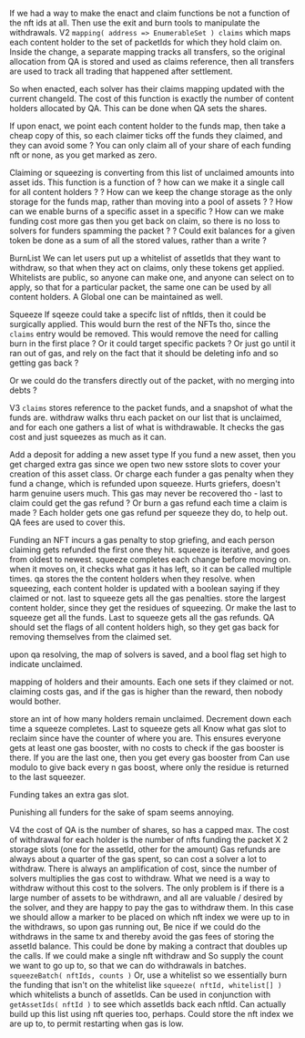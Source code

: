 If we had a way to make the enact and claim functions be not a function of the nft ids at all.
Then use the exit and burn tools to manipulate the withdrawals.
V2
`mapping( address => EnumerableSet ) claims` which maps each content holder to the set of packetIds for which they hold claim on.
Inside the change, a separate mapping tracks all transfers, so the original allocation from QA is stored and used as claims reference, then all transfers are used to track all trading that happened after settlement.

So when enacted, each solver has their claims mapping updated with the current changeId.  The cost of this function is exactly the number of content holders allocated by QA.  This can be done when QA sets the shares.

If upon enact, we point each content holder to the funds map, then take a cheap copy of this, so each claimer ticks off the funds they claimed, and they can avoid some ?  You can only claim all of your share of each funding nft or none, as you get marked as zero.

Claiming or squeezing is converting from this list of unclaimed amounts into asset ids.
This function is a function of
? how can we make it a single call for all content holders ?
? How can we keep the change storage as the only storage for the funds map, rather than moving into a pool of assets ?
? How can we enable burns of a specific asset in a specific 
? How can we make funding cost more gas then you get back on claim, so there is no loss to solvers for funders spamming the packet ?
? Could exit balances for a given token be done as a sum of all the stored values, rather than a write ?

BurnList
We can let users put up a whitelist of assetIds that they want to withdraw, so that when they act on claims, only these tokens get applied.  Whitelists are public, so anyone can make one, and anyone can select on to apply, so that for a particular packet, the same one can be used by all content holders.  A Global one can be maintained as well.

Squeeze
If sqeeze could take a specifc list of nftIds, then it could be surgically applied.
This would burn the rest of the NFTs tho, since the `claims` entry would be removed.
This would remove the need for calling burn in the first place ?
Or it could target specific packets ?
Or just go until it ran out of gas, and rely on the fact that it should be deleting info and so getting gas back ?

Or we could do the transfers directly out of the packet, with no merging into debts ?

V3
`claims` stores reference to the packet funds, and a snapshot of what the funds are.
withdraw walks thru each packet on our list that is unclaimed, and for each one gathers a list of what is withdrawable.  It checks the gas cost and just squeezes as much as it can.

Add a deposit for adding a new asset type
If you fund a new asset, then you get charged extra gas since we open two new sstore slots to cover your creation of this asset class.
Or charge each funder a gas penalty when they fund a change, which is refunded upon squeeze.
Hurts griefers, doesn't harm genuine users much.
This gas may never be recovered tho - last to claim could get the gas refund ? 
Or burn a gas refund each time a claim is made ?
Each holder gets one gas refund per squeeze they do, to help out.
QA fees are used to cover this.

Funding an NFT incurs a gas penalty to stop griefing, and each person claiming gets refunded the first one they hit.
squeeze is iterative, and goes from oldest to newest.
squeeze completes each change before moving on.
when it moves on, it checks what gas it has left, so it can be called multiple times.
qa stores the the content holders when they resolve.
when squeezing, each content holder is updated with a boolean saying if they claimed or not.
last to squeeze gets all the gas penalties.
store the largest content holder, since they get the residues of squeezing.  Or make the last to squeeze get all the funds.
Last to squeeze gets all the gas refunds.
QA should set the flags of all content holders high, so they get gas back for removing themselves from the claimed set.


upon qa resolving, the map of solvers is saved, and a bool flag set high to indicate unclaimed.

mapping of holders and their amounts.  Each one sets if they claimed or not.
claiming costs gas, and if the gas is higher than the reward, then nobody would bother.

store an int of how many holders remain unclaimed.  Decrement down each time a squeeze completes.  Last to squeeze gets all
Know what gas slot to reclaim since have the counter of where you are.  This ensures everyone gets at least one gas booster, with no costs to check if the gas booster is there.  If you are the last one, then you get every gas booster from
Can use modulo to give back every n gas boost, where only the residue is returned to the last squeezer.

Funding takes an extra gas slot.

Punishing all funders for the sake of spam seems annoying.

V4
the cost of QA is the number of shares, so has a capped max.
The cost of withdrawal for each holder is the number of nfts funding the packet X 2 storage slots (one for the assetId, other for the amount)
Gas refunds are always about a quarter of the gas spent, so can cost a solver a lot to withdraw.
There is always an amplification of cost, since the number of solvers multiplies the gas cost to withdraw.
What we need is a way to withdraw without this cost to the solvers.
The only problem is if there is a large number of assets to be withdrawn, and all are valuable / desired by the solver, and they are happy to pay the gas to withdraw them.
In this case we should allow a marker to be placed on which nft index we were up to in the withdraws, so upon gas running out,
Be nice if we could do the withdraws in the same tx and thereby avoid the gas fees of storing the assetId balance.  This could be done by making a contract that doubles up the calls.
If we could make a single nft withdraw and
So supply the count we want to go up to, so that we can do withdrawals in batches.
`squeezeBatch( nftIds, counts )`
Or, use a whitelist so we essentially burn the funding that isn't on the whitelist like `squeeze( nftId, whitelist[] )` which whitelists a bunch of assetIds.  Can be used in conjunction with `getAssetIds( nftId )` to see which assetIds back each nftId.  Can actually build up this list using nft queries too, perhaps.
Could store the nft index we are up to, to permit restarting when gas is low.